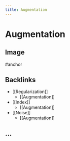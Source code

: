 ```yaml
---
title: Augmentation
---
```


# Augmentation

## Image
#anchor

## Backlinks
* [[Regularization]]
	* [[Augmentation]]
* [[Index]]
	* [[Augmentation]]
* [[Noise]]
	* [[Augmentation]]

## …
